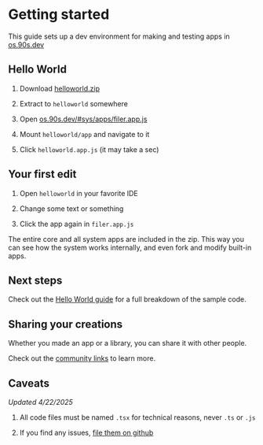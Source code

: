 # Getting started

This guide sets up a dev environment for making and testing
apps in [os.90s.dev](${OSHOST})


## Hello World

1. Download [helloworld.zip](${OSHOST}/helloworld.zip)

2. Extract to `helloworld` somewhere

3. Open [os.90s.dev/#sys/apps/filer.app.js](${OSHOST}/#sys/apps/filer.app.js)

4. Mount `helloworld/app` and navigate to it

5. Click `helloworld.app.js` (it may take a sec)


## Your first edit

1. Open `helloworld` in your favorite IDE

2. Change some text or something

3. Click the app again in `filer.app.js`

The entire core and all system apps are included in
the zip. This way you can see how the system works
internally, and even fork and modify built-in apps.


## Next steps

Check out the [Hello World guide](/guides/hello-world.html)
for a full breakdown of the sample code.


## Sharing your creations

Whether you made an app or a library, you can share
it with other people.

Check out the
[community links](/guides/sharing-apps.html#community-links)
to learn more.


## Caveats

*Updated 4/22/2025*

1. All code files must be named `.tsx` for technical reasons, never `.ts` or `.js`

2. If you find any issues, [file them on github](https://github.com/ppl-90s-dev/ppl/issues)
